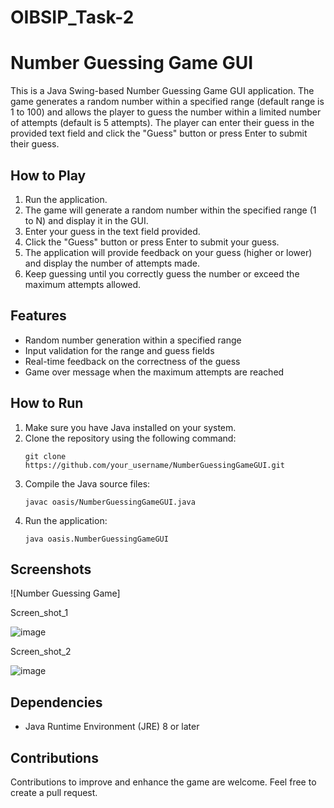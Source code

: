 # OIBSIP_Task-2
# Number Guessing Game GUI

This is a Java Swing-based Number Guessing Game GUI application. The game generates a random number within a specified range (default range is 1 to 100) and allows the player to guess the number within a limited number of attempts (default is 5 attempts). The player can enter their guess in the provided text field and click the "Guess" button or press Enter to submit their guess.

## How to Play
1. Run the application.
2. The game will generate a random number within the specified range (1 to N) and display it in the GUI.
3. Enter your guess in the text field provided.
4. Click the "Guess" button or press Enter to submit your guess.
5. The application will provide feedback on your guess (higher or lower) and display the number of attempts made.
6. Keep guessing until you correctly guess the number or exceed the maximum attempts allowed.

## Features
- Random number generation within a specified range
- Input validation for the range and guess fields
- Real-time feedback on the correctness of the guess
- Game over message when the maximum attempts are reached

## How to Run
1. Make sure you have Java installed on your system.
2. Clone the repository using the following command:
   ```
   git clone https://github.com/your_username/NumberGuessingGameGUI.git
   ```
3. Compile the Java source files:
   ```
   javac oasis/NumberGuessingGameGUI.java
   ```
4. Run the application:
   ```
   java oasis.NumberGuessingGameGUI
   ```

## Screenshots
![Number Guessing Game]

Screen_shot_1

![image](https://github.com/Naiteek-Lodhi/OIBSIP_Task-2/assets/104405232/e22ef9c0-ab4c-41a0-a696-b685b21d2a4c) 

Screen_shot_2

![image](https://github.com/Naiteek-Lodhi/OIBSIP_Task-2/assets/104405232/04b18458-5072-42b0-85c7-8e5fb41bd015)



## Dependencies
- Java Runtime Environment (JRE) 8 or later

## Contributions
Contributions to improve and enhance the game are welcome. Feel free to create a pull request.
